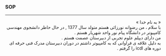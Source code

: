 ### SOP
----------
<div dir="rtl">
« به نام خدا »
<br>
با سلام ، من رضوانه نورزائی هستم متولد سال 1377 , در حال حاظر دانشجوی مهندسی کامپیوتر در دانشگاه پیام نور واحد شهریار هستم . 
<br>
من دارای دیپلم علوم تجربی از دبیرستان عصمت هستم .
<br>
به دلیل علاقه ی فراوانی که به کامپیوتر داشتم در دوران دبیرستان مدرک فنی حرفه ای  دوره های icdl  را گرفتم .

